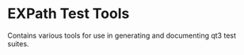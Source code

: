 EXPath Test Tools
=====

Contains various tools for use in generating and documenting qt3 test suites.

